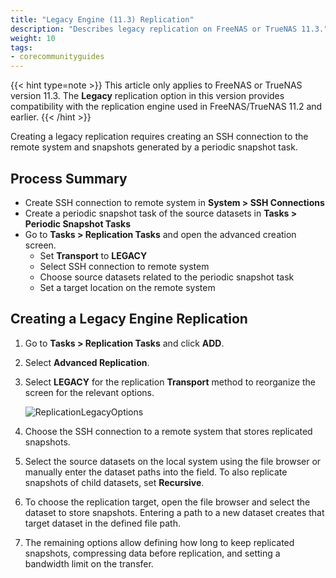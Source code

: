 ```yaml
---
title: "Legacy Engine (11.3) Replication"
description: "Describes legacy replication on FreeNAS or TrueNAS 11.3."
weight: 10
tags:
- corecommunityguides
---
```


{{< hint type=note >}}
This article only applies to FreeNAS or TrueNAS version 11.3.
The **Legacy** replication option in this version provides compatibility with the replication engine used in FreeNAS/TrueNAS 11.2 and earlier.
{{< /hint >}}

Creating a legacy replication requires creating an SSH connection to the remote system and snapshots generated by a periodic snapshot task.

## Process Summary

* Create SSH connection to remote system in **System > SSH Connections**
* Create a periodic snapshot task of the source datasets in **Tasks > Periodic Snapshot Tasks**
* Go to **Tasks > Replication Tasks** and open the advanced creation screen.
  * Set **Transport** to **LEGACY**
  * Select SSH connection to remote system
  * Choose source datasets related to the periodic snapshot task
  * Set a target location on the remote system

## Creating a Legacy Engine Replication

1. Go to **Tasks > Replication Tasks** and click **ADD**.
2. Select **Advanced Replication**.
3. Select **LEGACY** for the replication **Transport** method to reorganize the screen for the relevant options.

   ![ReplicationLegacyOptions](/images/CORE/Tasks/TasksReplicationLegacy.png "Legacy Replication Options")

4. Choose the SSH connection to a remote system that stores replicated snapshots.
5. Select the source datasets on the local system using the file browser or manually enter the dataset paths into the field.
   To also replicate snapshots of child datasets, set **Recursive**.
6. To choose the replication target, open the file browser and select the dataset to store snapshots.
   Entering a path to a new dataset creates that target dataset in the defined file path.
7. The remaining options allow defining how long to keep replicated snapshots, compressing data before replication, and setting a bandwidth limit on the transfer.
